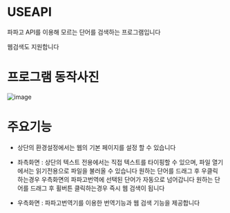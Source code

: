 # USEAPI
파파고 API를 이용해 모르는 단어를 검색하는 프로그램입니다

웹검색도 지원합니다

# 프로그램 동작사진
![image](https://github.com/hihotz/USEAPI/assets/74196405/9e5e5988-8600-4e83-be70-6397fc096d95)


# 주요기능
* 상단의 환경설정에서는 웹의 기본 페이지를 설정 할 수 있습니다
  
* 좌측화면 : 상단의 텍스트 전용에서는 직접 텍스트를 타이핑할 수 있으며, 파일 열기에서는 읽기전용으로 파일을 불러올 수 있습니다
            원하는 단어를 드래그 후 우클릭 하는경우 우측화면의 파파고번역에 선택된 단어가 자동으로 넘어갑니다
            원하는 단어를 드래그 후 휠버튼 클릭하는경우 즉시 웹 검색이 됩니다
  
* 우측화면 : 파파고번역기를 이용한 번역기능과 웹 검색 기능을 제공합니다
